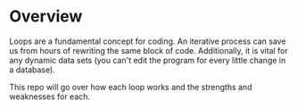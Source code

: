# Overview

Loops are a fundamental concept for coding. An iterative process can save us from hours of rewriting the same block of code. Additionally, it is vital for any dynamic data sets (you can't edit the program for every little change in a database).

This repo will go over how each loop works and the strengths and weaknesses for each.